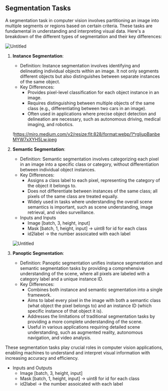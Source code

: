 ## Segmentation Tasks

A segmentation task in computer vision involves partitioning an image into multiple segments or regions based on certain criteria. These tasks are fundamental in understanding and interpreting visual data. Here's a breakdown of the different types of segmentation and their key differences:

![Untitled](https://prod-files-secure.s3.us-west-2.amazonaws.com/2b278f9a-157d-4bc6-976e-47fadea501cf/c40b955f-1d69-41ed-bc4a-1f1a888cbed0/Untitled.png)

1. **Instance Segmentation**:
    - Definition: Instance segmentation involves identifying and delineating individual objects within an image. It not only segments different objects but also distinguishes between separate instances of the same object.
    - Key Differences:
        - Provides pixel-level classification for each object instance in an image.
        - Requires distinguishing between multiple objects of the same class (e.g., differentiating between two cars in an image).
        - Often used in applications where precise object detection and delineation are necessary, such as autonomous driving, medical imaging, and robotics.
    
    !https://miro.medium.com/v2/resize:fit:828/format:webp/1*rgliupBanbeMYW7xXYH5Lw.jpeg
    
2. **Semantic Segmentation**:
    - Definition: Semantic segmentation involves categorizing each pixel in an image into a specific class or category, without differentiation between individual object instances.
    - Key Differences:
        - Assigns a class label to each pixel, representing the category of the object it belongs to.
        - Does not differentiate between instances of the same class; all pixels of the same class are treated equally.
        - Widely used in tasks where understanding the overall scene semantics is important, such as scene understanding, image retrieval, and video surveillance.
    - Inputs and Inputs
        - Image [batch, 3, height, input]
        - Mask [batch, 1, height, input] → uint8 for id for each class
        - id2label → the number assoicated with each label
    
    ![Untitled](https://prod-files-secure.s3.us-west-2.amazonaws.com/2b278f9a-157d-4bc6-976e-47fadea501cf/6e153be7-e486-4d3e-9c39-d5c217fd9fa2/Untitled.png)
    
3.  **Panoptic Segmentation**:
    - Definition: Panoptic segmentation unifies instance segmentation and semantic segmentation tasks by providing a comprehensive understanding of the scene, where all pixels are labeled with a category label and a unique instance ID.
    - Key Differences:
        - Combines both instance and semantic segmentation into a single framework.
        - Aims to label every pixel in the image with both a semantic class (what object the pixel belongs to) and an instance ID (which specific instance of that object it is).
        - Addresses the limitations of traditional segmentation tasks by providing a more complete understanding of the scene.
        - Useful in various applications requiring detailed scene understanding, such as augmented reality, autonomous navigation, and video analysis.

These segmentation tasks play crucial roles in computer vision applications, enabling machines to understand and interpret visual information with increasing accuracy and efficiency.

- Inputs and Outputs
    - Image [batch, 3, height, input]
    - Mask [batch, 1, height, input] → uint8 for id for each class
    - id2label → the number assoicated with each label